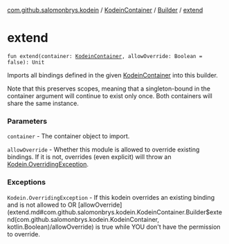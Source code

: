 [com.github.salomonbrys.kodein](../../index.md) / [KodeinContainer](../index.md) / [Builder](index.md) / [extend](.)

# extend

`fun extend(container: `[`KodeinContainer`](../index.md)`, allowOverride: Boolean = false): Unit`

Imports all bindings defined in the given [KodeinContainer](../index.md) into this builder.

Note that this preserves scopes, meaning that a singleton-bound in the container argument will continue to exist only once.
Both containers will share the same instance.

### Parameters

`container` - The container object to import.

`allowOverride` - Whether this module is allowed to override existing bindings.
If it is not, overrides (even explicit) will throw an [Kodein.OverridingException](../../-kodein/-overriding-exception/index.md).

### Exceptions

`Kodein.OverridingException` - If this kodein overrides an existing binding and is not allowed to
OR [allowOverride](extend.md#com.github.salomonbrys.kodein.KodeinContainer.Builder$extend(com.github.salomonbrys.kodein.KodeinContainer, kotlin.Boolean)/allowOverride) is true while YOU don't have the permission to override.